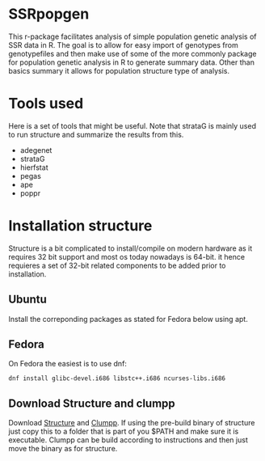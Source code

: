 # SSRpopgen
This r-package facilitates analysis of simple population genetic analysis of SSR data in R. The goal is to allow for easy import of genotypes from genotypefiles and then make use of some of the more commonly package for population genetic analysis in R to generate summary data. Other than basics summary it allows for population structure type of analysis.


# Tools used
Here is a set of tools that might be useful. Note that strataG is mainly used to run structure and summarize the results from this.
- adegenet
- strataG
- hierfstat
- pegas
- ape
- poppr

# Installation structure
Structure is a bit complicated to install/compile on modern hardware as it requires 32 bit support and most os today nowadays is 64-bit. it hence requieres a set of 32-bit related components to be added prior to installation. 

## Ubuntu
Install the correponding packages as stated for Fedora below using apt.

## Fedora
On Fedora the easiest is to use dnf:
```
dnf install glibc-devel.i686 libstc++.i686 ncurses-libs.i686
```

## Download Structure and clumpp
Download [Structure](https://web.stanford.edu/group/pritchardlab/software/structure.html) and [Clumpp](https://web.stanford.edu/group/rosenberglab/clumpp.html). If using the pre-build binary of structure just copy this to a folder that is part of you $PATH and make sure it is executable. Clumpp can be build according to instructions and then just move the binary as for structure. 




